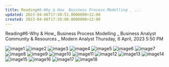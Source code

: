 ```yaml
---
title: Reading#6-Why & How_ Business Process Modelling _ ...
updated: 2023-04-06T17:50:51.0000000+12:00
created: 2023-04-06T17:50:00.0000000+12:00
---
```


Reading#6-Why & How\_ Business Process Modelling \_ Business Analyst Community & Resources \_ Modern Analyst
Thursday, 6 April, 2023
5:50 PM

![image1](../../../../resources/7eb4f5cdde124b09968d28633df3902b.png)
![image2](../../../../resources/571fb7716669465bad14046014aa822b.png)
![image3](../../../../resources/01dc7e1757ca4bb8b787e8659a112069.png)
![image4](../../../../resources/450f2d07da314ca2b96e336a7dfc99c9.png)
![image5](../../../../resources/0adee7573d1c489f8f34051167e005cd.png)
![image6](../../../../resources/a7340760d6f94dab8fa4a15824006cd8.png)
![image7](../../../../resources/20a0fe66eb2a47feaebe14cac5893935.png)
![image8](../../../../resources/7895d3b4a9274c7eaf51d0427b689c2d.png)
![image9](../../../../resources/ee9b74f518a94929b19fa6cda7c8a5b9.png)
![image10](../../../../resources/38ef8d09bf4848b5bec70f85a1af0d5d.png)
![image11](../../../../resources/8eaead2ad19044adaa8c54e48a1952ed.png)
![image12](../../../../resources/a22b4b0b05d14f8089e1ea5f216aec06.png)
![image13](../../../../resources/fd0b141e899e4acf83712e7a709346e9.png)
![image14](../../../../resources/c33a443b481f4784a5e99a1b3d7e3cb8.png)
![image15](../../../../resources/576257b2b86446d0b58143e4e937925e.png)
![image16](../../../../resources/6d8890f8a3bb486a94cd6a6f84bf08f1.png)
![image17](../../../../resources/cdd493a8c95840e89c49fb067dbe69fc.png)
![image18](../../../../resources/8ca3bf8b083f4db98109ae7fdf3fc5b0.png)
